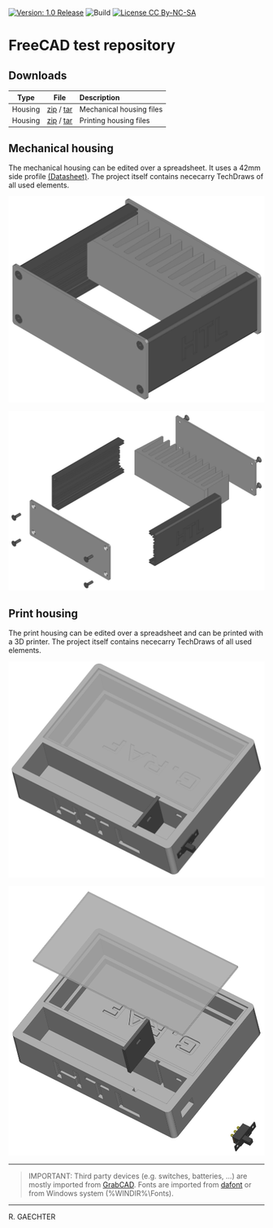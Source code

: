[![Version: 1.0 Release](https://img.shields.io/badge/Version-1.0%20Release-green.svg)](https://github.com/0x007e/freecad) ![Build](https://github.com/0x007e/freecad/actions/workflows/build.yml/badge.svg?branch=main) [![License CC By-NC-SA](https://img.shields.io/badge/Hardware-CC--BY--NC--SA--4.0-lightgrey)](https://creativecommons.org/licenses/by-nc-sa/4.0/legalcode)

# FreeCAD test repository

## Downloads

| Type      | File               | Description              |
|:---------:|:------------------:|:-------------------------|
| Housing | [zip](https://github.com/0x007E/freecad/releases/latest/download/freecad-mechanical.zip) / [tar](https://github.com/0x007E/freecad/releases/latest/download/freecad-mechanical.tar.gz) | Mechanical housing files     |
| Housing | [zip](https://github.com/0x007E/freecad/releases/latest/download/freecad-printing.zip) / [tar](https://github.com/0x007E/freecad/releases/latest/download/freecad-printing.tar.gz) | Printing housing files     |


## Mechanical housing

The mechanical housing can be edited over a spreadsheet. It uses a 42mm side profile [(Datasheet)](https://gie-tec.de/wp-content/uploads/2017/03/db_122010.pdf). The project itself contains nececarry TechDraws of all used elements.

![Mechanical](./images/m_design.png)

![Mechanical](./images/m_explode.png)

## Print housing

The print housing can be edited over a spreadsheet and can be printed with a 3D printer. The project itself contains nececarry TechDraws of all used elements.

![Mechanical](./images/p_design.png)

![Mechanical](./images/p_explode.png)

---

> IMPORTANT: Third party devices (e.g. switches, batteries, ...) are mostly imported from [GrabCAD](https://grabcad.com/dashboard). Fonts are imported from [dafont](https://www.dafont.com/) or from Windows system (%WINDIR%\Fonts).

---

R. GAECHTER